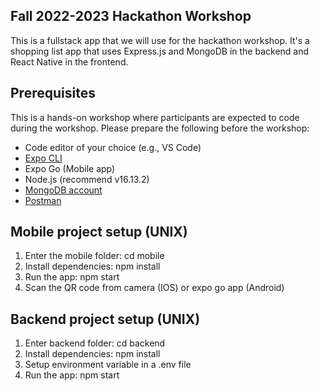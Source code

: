 ## Fall 2022-2023 Hackathon Workshop

This is a fullstack app that we will use for the hackathon workshop. It's a shopping list app that uses Express.js and MongoDB in the backend and React Native in the frontend.

## Prerequisites

This is a hands-on workshop where participants are expected to code during the workshop. Please prepare the following before the workshop:

- Code editor of your choice (e.g., VS Code)
- [Expo CLI](https://docs.expo.dev/workflow/expo-cli/)
- Expo Go (Mobile app)
- Node.js (recommend v16.13.2)
- [MongoDB account](https://www.mongodb.com/)
- [Postman](https://www.postman.com/)

## Mobile project setup (UNIX)

1. Enter the mobile folder: cd mobile
2. Install dependencies: npm install
3. Run the app: npm start
4. Scan the QR code from camera (IOS) or expo go app (Android)

## Backend project setup (UNIX)

1. Enter backend folder: cd backend
2. Install dependencies: npm install
3. Setup environment variable in a .env file
4. Run the app: npm start
